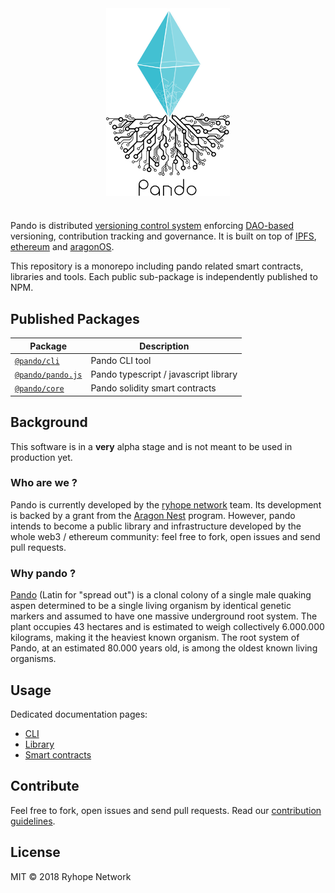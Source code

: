 <div align="center">
  <img align="center" src="visuals/logo.png" height="300px" />
  <h1></h1>
</div>

Pando is distributed [versioning control system](https://en.wikipedia.org/wiki/Version_control) enforcing [DAO-based](https://en.wikipedia.org/wiki/Decentralized_autonomous_organization) versioning, contribution tracking and governance. It is built on top of [IPFS](https://ipfs.io), [ethereum](https://ethereum.org) and [aragonOS](https://aragon.one/os).

This repository is a monorepo including pando related smart contracts, libraries and tools. Each public sub-package is independently published to NPM.

## Published Packages

| Package                                 | Description                           |
| --------------------------------------- | ------------------------------------- |
| [`@pando/cli`](/packages/cli)           | Pando CLI tool                        |
| [`@pando/pando.js`](/packages/pando.js) | Pando typescript / javascript library |
| [`@pando/core`](/packages/core)         | Pando solidity smart contracts        |

## Background

This software is in a **very** alpha stage and is not meant to be used in production yet.

### Who are we ?

Pando is currently developed by the [ryhope network](https://www.ryhope.network) team. Its development is backed by a grant from the [Aragon Nest](https://github.com/aragon/nest) program. However, pando intends to become a public library and infrastructure developed by the whole web3 / ethereum community: feel free to fork, open issues and send pull requests.

### Why pando ?

[Pando](<https://en.wikipedia.org/wiki/Pando_(tree)>) (Latin for "spread out") is a clonal colony of a single male quaking aspen determined to be a single living organism by identical genetic markers and assumed to have one massive underground root system. The plant occupies 43 hectares and is estimated to weigh collectively 6.000.000 kilograms, making it the heaviest known organism. The root system of Pando, at an estimated 80.000 years old, is among the oldest known living organisms.

## Usage

Dedicated documentation pages:

- [CLI](/packages/cli)
- [Library](/packages/pando.js)
- [Smart contracts](/packages/core)

## Contribute

Feel free to fork, open issues and send pull requests. Read our [contribution guidelines](/github/CONTRIBUTING.md).

## License

MIT © 2018 Ryhope Network
